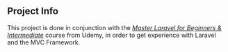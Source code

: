 ## Project Info

This project is done in conjunction with the <a href="https://www.udemy.com/course/laravel-beginner-fundamentals"><i>Master Laravel for Beginners & Intermediate</i></a> course from Udemy, in order to get experience with Laravel and the MVC Framework.
 
